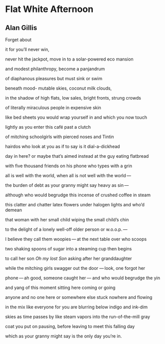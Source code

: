 # Flat White Afternoon
## Alan Gillis
Forget about

it for you’ll
never win,

never hit the jackpot,
move in
to a solar-powered eco mansion

and modest
philanthropy,
become a panjandrum

of diaphanous pleasures
but must sink
or swim

beneath mood-
mutable skies, coconut
milk clouds,

in the shadow of high flats,
low sales, bright fronts,
strung crowds

of literally miraculous
people in
expensive skin

like bed sheets
you would wrap yourself in
and which you now touch

lightly as you enter
this café
past a clutch

of mitching schoolgirls
with pierced noses
and Tintin

hairdos who look
at you as if to say
is it dial-a-dickhead

day in here?
or maybe that’s aimed instead
at the guy eating flatbread

with five thousand
friends on his phone
who types with a grin


all is well with the world,
when all is not well with the world —


the burden of debt
as your granny might say
heavy as sin —

although who would begrudge
this incense
of crushed coffee in steam

this clatter and chatter
latex flowers under halogen lights
and who’d demean

that woman
with her small child wiping
the small child’s chin

to the delight of a lonely
well-off older person
or w.o.o.p. —

I believe they call them
woopies — at the next
table over who scoops

two shaking spoons
of sugar into a steaming
cup then begins

to call her son
 _Oh my lost Son_
asking after her granddaughter

while the mitching girls
swagger out the door
— look, one forgot her

phone — ah good,
someone caught her —
and who would begrudge the yin

and yang of this moment
sitting here
coming or going

anyone and no one
here or somewhere else
stuck nowhere and flowing

in the mix like everyone
for you are blurring
below indigo and ink-dim

skies as time passes
by like steam vapors into
the run-of-the-mill gray

coat you put on
pausing, before leaving
to meet this falling day

which as your granny
might say is the only
day you’re in.